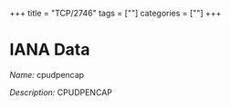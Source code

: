 +++
title = "TCP/2746"
tags = [""]
categories = [""]
+++

# IANA Data

_Name:_ cpudpencap

_Description:_ CPUDPENCAP

